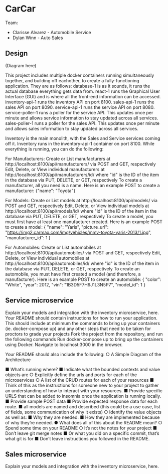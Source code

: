 # CarCar

Team:

* Clarisse Alvarez - Automobile Service
* Dylan Winn - Auto Sales

## Design


(Diagram here)

This project includes multiple docker containers running simultaneously together, and building off eachother, to create a fully-functioning application. They are as follows:
database-1 is as it sounds, it runs the actual database everything gets data from.
react-1 runs the Graphical User Interface (GUI) and is where all the front-end information can be accessed.
inventory-api-1 runs the inventory API on port 8100.
sales-api-1 runs the sales API on port 8090.
service-api-1 runs the service API on port 8080.
service-poller-1 runs a poller for the service API. This updates once per minute and allows service information to stay updated across all services.
sales-poller-1 runs a poller for the sales API. This updates once per minute and allows sales information to stay updated across all services.

Inventory is the main monolith, with the Sales and Service services coming off it.
Inventory runs in the inventory-api-1 container on port 8100. While everything is running, you can do the following:

For Manufacturers:
Create or List manufacturers at http://localhost:8100/api/manufacturers/ via POST and GET, respectively
Edit, Delete, or View individual manufacturers at 	http://localhost:8100/api/manufacturers/id/ where "id" is the ID of the item in the database via PUT, DELETE, or GET, respectively
   To create a manufacturer, all you need is a name. Here is an example POST to create a manufacturer:
      {"name": "Toyota"}


For Models:
Create or List models at http://localhost:8100/api/models/ via POST and GET, respectively
Edit, Delete, or View individual models at http://localhost:8100/api/models/id/ where "id" is the ID of the item in the database via PUT, DELETE, or GET, respectively
   To create a model, you must first have at least one manufacturer created. Here is an example POST to create a model:
      {
	"name": "Yaris",
	"picture_url": "https://img2.carmax.com/img/vehicles/mmy-toyota-yaris-2013/1.jpg",
	"manufacturer_id": 1
}


For Automobiles:
Create or List automobiles at http://localhost:8100/api/automobiles/ via POST and GET, respectively
Edit, Delete, or View individual automobiles at http://localhost:8100/api/automobiles/id/ where "id" is the ID of the item in the database via PUT, DELETE, or GET, respectively
   To create an automobile, you must have first created a model (and therefore, a manufacturer). Here is an example POST to create an automobile:
   {
	"color": "White",
	"year": 2012,
	"vin": "1B3D5F7H9J1L3N5P7",
	"model_id": 1
}



## Service microservice




Explain your models and integration with the inventory
microservice, here.
 Your README should contain instructions for how to run your application. This should
 include at minimum the commands to bring up your containers (ie. docker-compose up)
 and any other steps that need to be taken for proctors to grade your projects
 Fork the project from the repository, and run the following commands
    Run docker-compose up to bring up the containers using Docker. Navigate to localhost:3000 in the browser.


 Your README should also include the following:
 ○   A Simple Diagram of the Architecture

 ■   What’s running where?
 ■   Indicate what the bounded contexts and value objects are
 ○   Explicitly define the urls and ports for each of the microservices
 ○   A list of the CRUD routes for each of your resources
 ■   Think of this as the instructions for someone new to your project to gather
 an understanding of how to interact with your resources.
 ■   Provide specific URLS that can be added to insomnia once the
 application is running locally.
 ■   Provide sample POST data
 ■   Provide expected response data for each route.
 ■   all models are named and described  (this could be a use case, list of
 fields, some communication of why it exists)
 ○   Identify the value objects as well as:
 ■   Why they are needed.
 ■   How they are implemented because of why they’re needed.
 ●   What does all of this about the README mean?
 ○   Spend some time on your README
 ○   It’s not the notes for your project
 ■   Don’t leave git merge notes
 ■   Or what you did on a specific commit, that’s what git is for
 ■   Don’t leave instructions you followed in the README.

## Sales microservice


Explain your models and integration with the inventory
microservice, here.

